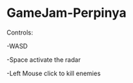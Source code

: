 # GameJam-Perpinya


Controls:

-WASD

-Space activate the radar

-Left Mouse click to kill enemies
